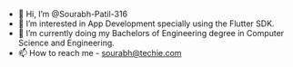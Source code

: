 - 👋 Hi, I’m @Sourabh-Patil-316
- 👀 I’m interested in App Development specially using the Flutter SDK.
- 🌱 I’m currently doing my Bachelors of Engineering degree in Computer Science and Engineering.
- 📫 How to reach me - sourabh@techie.com

<!---
Sourabh-Patil-316/Sourabh-Patil-316 is a ✨ special ✨ repository because its `README.md` (this file) appears on your GitHub profile.
You can click the Preview link to take a look at your changes.
--->
